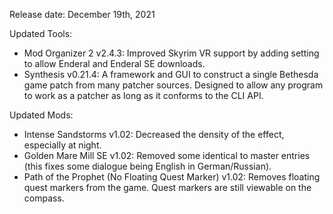 Release date: December 19th, 2021

Updated Tools:
- Mod Organizer 2 v2.4.3: Improved Skyrim VR support by adding setting to allow Enderal and Enderal SE downloads.
- Synthesis v0.21.4: A framework and GUI to construct a single Bethesda game patch from many patcher sources. Designed to allow any program to work as a patcher as long as it conforms to the CLI API.

Updated Mods:
- Intense Sandstorms v1.02: Decreased the density of the effect, especially at night.
- Golden Mare Mill SE v1.02: Removed some identical to master entries (this fixes some dialogue being English in German/Russian).
- Path of the Prophet (No Floating Quest Marker) v1.02: Removes floating quest markers from the game.  Quest markers are still viewable on the compass.
